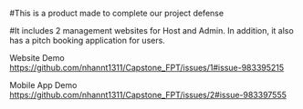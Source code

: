 #This is a product made to complete our project defense



#It includes 2 management websites for Host and Admin. In addition, it also has a pitch booking application for users.

Website Demo
https://github.com/nhannt1311/Capstone_FPT/issues/1#issue-983395215




Mobile App Demo https://github.com/nhannt1311/Capstone_FPT/issues/2#issue-983397555
